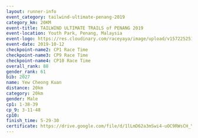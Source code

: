 ```yaml
---
layout: runner-info 
event_category: tailwind-ultimate-penang-2019 
category_km: 20KM 
event-title: TAILWIND ULTIMATE TRAILS of PENANG 2019 
event-location: Youth Park, Penang, Malaysia 
event-logo: https://res.cloudinary.com/raceyaya/image/upload/v1572252513/logo/utop-2019_h9tzys.jpg 
event-date: 2019-10-12 
checkpoint-name2: CP1 Race Time 
checkpoint-name3: CP9 Race Time 
checkpoint-name4: CP10 Race Time 
overall_rank: 88
gender_rank: 61
bib: 2027
name: Yew Cheong Kuan
distance: 20km
category: 20km
gender: Male
cp1: 1-38-39
cp_9: 3-11-48
cp10: 
finish_time: 5-29-30
certificate: https://drive.google.com/file/d/1lLmD62a3mSwi4-uOC9RWsCH_YkvtkgVx/view?usp=sharing
---
```

